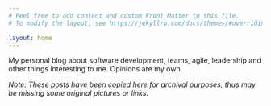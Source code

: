```yaml
---
# Feel free to add content and custom Front Matter to this file.
# To modify the layout, see https://jekyllrb.com/docs/themes/#overriding-theme-defaults

layout: home
---
```


My personal blog about software development, teams, agile, leadership and other things interesting to me. Opinions are my own.

*Note: These posts have been copied here for archival purposes, thus may be missing some original pictures or links.*